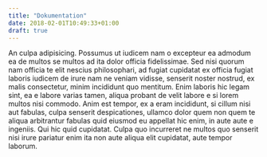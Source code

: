 ```yaml
---
title: "Dokumentation"
date: 2018-02-01T10:49:33+01:00
draft: true
---
```

An culpa adipisicing. Possumus ut iudicem nam o excepteur ea admodum ea de 
multos se multos ad ita dolor officia fidelissimae. Sed nisi quorum nam officia 
te elit nescius philosophari, ad fugiat cupidatat ex officia fugiat laboris 
iudicem de irure nam ne veniam vidisse, senserit noster nostrud, ex malis 
consectetur, minim incididunt quo mentitum. Enim laboris hic legam sint, ea e 
labore varias tamen, aliqua probant de velit labore e si lorem multos nisi 
commodo. Anim est tempor, ex a eram incididunt, si cillum nisi aut fabulas, 
culpa senserit despicationes, ullamco dolor quem non quem te aliqua arbitrantur 
fabulas quid eiusmod eu appellat hic enim, in aute aute e ingeniis. Qui hic quid 
cupidatat. Culpa quo incurreret ne multos quo senserit nisi irure pariatur enim 
ita non aute aliqua elit cupidatat, aute tempor laborum.
